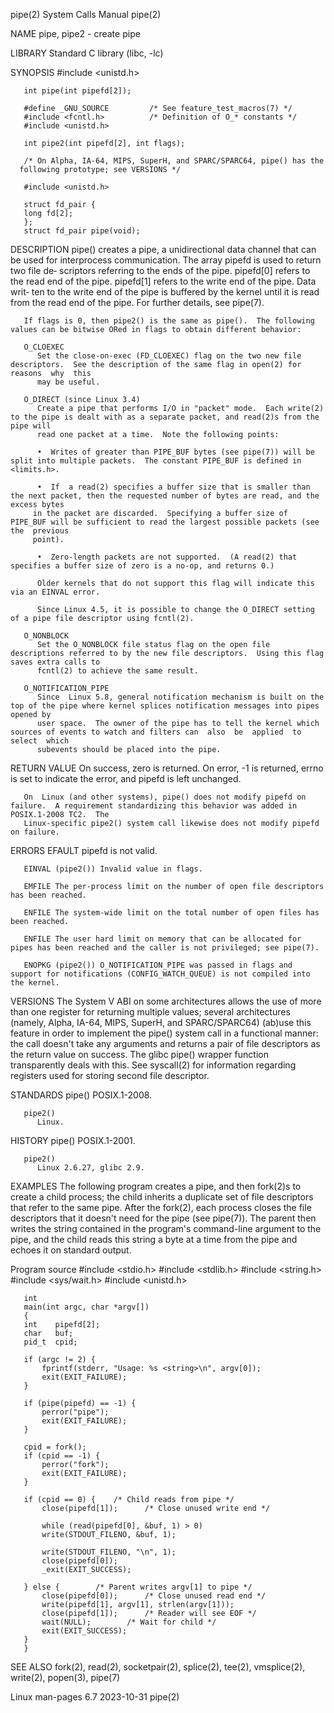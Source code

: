 pipe(2)								      System Calls Manual							       pipe(2)

NAME
       pipe, pipe2 - create pipe

LIBRARY
       Standard C library (libc, -lc)

SYNOPSIS
       #include <unistd.h>

       int pipe(int pipefd[2]);

       #define _GNU_SOURCE	       /* See feature_test_macros(7) */
       #include <fcntl.h>	       /* Definition of O_* constants */
       #include <unistd.h>

       int pipe2(int pipefd[2], int flags);

       /* On Alpha, IA-64, MIPS, SuperH, and SPARC/SPARC64, pipe() has the
	  following prototype; see VERSIONS */

       #include <unistd.h>

       struct fd_pair {
	   long fd[2];
       };
       struct fd_pair pipe(void);

DESCRIPTION
       pipe()  creates a pipe, a unidirectional data channel that can be used for interprocess communication.  The array pipefd is used to return two file de‐
       scriptors referring to the ends of the pipe.  pipefd[0] refers to the read end of the pipe.  pipefd[1] refers to the write end of the pipe.  Data writ‐
       ten to the write end of the pipe is buffered by the kernel until it is read from the read end of the pipe.  For further details, see pipe(7).

       If flags is 0, then pipe2() is the same as pipe().  The following values can be bitwise ORed in flags to obtain different behavior:

       O_CLOEXEC
	      Set the close-on-exec (FD_CLOEXEC) flag on the two new file descriptors.	See the description of the same flag in open(2) for reasons  why  this
	      may be useful.

       O_DIRECT (since Linux 3.4)
	      Create a pipe that performs I/O in "packet" mode.	 Each write(2) to the pipe is dealt with as a separate packet, and read(2)s from the pipe will
	      read one packet at a time.  Note the following points:

	      •	 Writes of greater than PIPE_BUF bytes (see pipe(7)) will be split into multiple packets.  The constant PIPE_BUF is defined in <limits.h>.

	      •	 If  a read(2) specifies a buffer size that is smaller than the next packet, then the requested number of bytes are read, and the excess bytes
		 in the packet are discarded.  Specifying a buffer size of PIPE_BUF will be sufficient to read the largest possible packets (see the  previous
		 point).

	      •	 Zero-length packets are not supported.	 (A read(2) that specifies a buffer size of zero is a no-op, and returns 0.)

	      Older kernels that do not support this flag will indicate this via an EINVAL error.

	      Since Linux 4.5, it is possible to change the O_DIRECT setting of a pipe file descriptor using fcntl(2).

       O_NONBLOCK
	      Set the O_NONBLOCK file status flag on the open file descriptions referred to by the new file descriptors.  Using this flag saves extra calls to
	      fcntl(2) to achieve the same result.

       O_NOTIFICATION_PIPE
	      Since  Linux 5.8, general notification mechanism is built on the top of the pipe where kernel splices notification messages into pipes opened by
	      user space.  The owner of the pipe has to tell the kernel which sources of events to watch and filters can  also	be  applied  to	 select	 which
	      subevents should be placed into the pipe.

RETURN VALUE
       On success, zero is returned.  On error, -1 is returned, errno is set to indicate the error, and pipefd is left unchanged.

       On  Linux (and other systems), pipe() does not modify pipefd on failure.	 A requirement standardizing this behavior was added in POSIX.1-2008 TC2.  The
       Linux-specific pipe2() system call likewise does not modify pipefd on failure.

ERRORS
       EFAULT pipefd is not valid.

       EINVAL (pipe2()) Invalid value in flags.

       EMFILE The per-process limit on the number of open file descriptors has been reached.

       ENFILE The system-wide limit on the total number of open files has been reached.

       ENFILE The user hard limit on memory that can be allocated for pipes has been reached and the caller is not privileged; see pipe(7).

       ENOPKG (pipe2()) O_NOTIFICATION_PIPE was passed in flags and support for notifications (CONFIG_WATCH_QUEUE) is not compiled into the kernel.

VERSIONS
       The System V ABI on some architectures allows the use of more than one register for returning multiple values; several  architectures  (namely,	Alpha,
       IA-64, MIPS, SuperH, and SPARC/SPARC64) (ab)use this feature in order to implement the pipe() system call in a functional manner: the call doesn't take
       any  arguments and returns a pair of file descriptors as the return value on success.  The glibc pipe() wrapper function transparently deals with this.
       See syscall(2) for information regarding registers used for storing second file descriptor.

STANDARDS
       pipe() POSIX.1-2008.

       pipe2()
	      Linux.

HISTORY
       pipe() POSIX.1-2001.

       pipe2()
	      Linux 2.6.27, glibc 2.9.

EXAMPLES
       The following program creates a pipe, and then fork(2)s to create a child process; the child inherits a duplicate set of file descriptors that refer to
       the same pipe.  After the fork(2), each process closes the file descriptors that it doesn't need for the pipe (see pipe(7)).  The  parent  then	writes
       the  string  contained in the program's command-line argument to the pipe, and the child reads this string a byte at a time from the pipe and echoes it
       on standard output.

   Program source
       #include <stdio.h>
       #include <stdlib.h>
       #include <string.h>
       #include <sys/wait.h>
       #include <unistd.h>

       int
       main(int argc, char *argv[])
       {
	   int	  pipefd[2];
	   char	  buf;
	   pid_t  cpid;

	   if (argc != 2) {
	       fprintf(stderr, "Usage: %s <string>\n", argv[0]);
	       exit(EXIT_FAILURE);
	   }

	   if (pipe(pipefd) == -1) {
	       perror("pipe");
	       exit(EXIT_FAILURE);
	   }

	   cpid = fork();
	   if (cpid == -1) {
	       perror("fork");
	       exit(EXIT_FAILURE);
	   }

	   if (cpid == 0) {    /* Child reads from pipe */
	       close(pipefd[1]);	  /* Close unused write end */

	       while (read(pipefd[0], &buf, 1) > 0)
		   write(STDOUT_FILENO, &buf, 1);

	       write(STDOUT_FILENO, "\n", 1);
	       close(pipefd[0]);
	       _exit(EXIT_SUCCESS);

	   } else {	       /* Parent writes argv[1] to pipe */
	       close(pipefd[0]);	  /* Close unused read end */
	       write(pipefd[1], argv[1], strlen(argv[1]));
	       close(pipefd[1]);	  /* Reader will see EOF */
	       wait(NULL);		  /* Wait for child */
	       exit(EXIT_SUCCESS);
	   }
       }

SEE ALSO
       fork(2), read(2), socketpair(2), splice(2), tee(2), vmsplice(2), write(2), popen(3), pipe(7)

Linux man-pages 6.7							  2023-10-31								       pipe(2)
